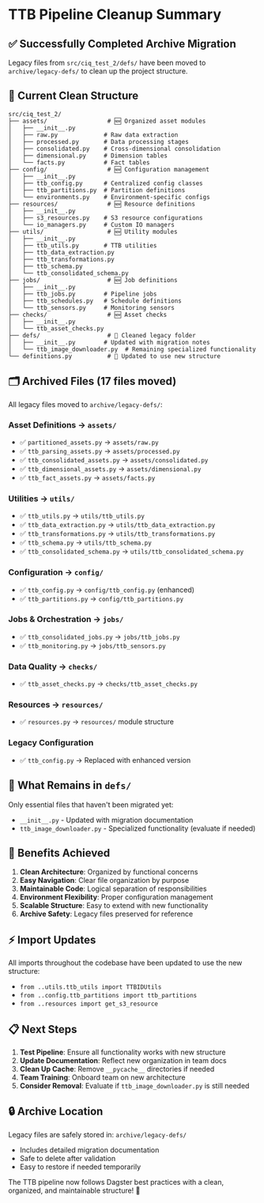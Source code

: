 # TTB Pipeline Cleanup Summary

## ✅ Successfully Completed Archive Migration

Legacy files from `src/ciq_test_2/defs/` have been moved to `archive/legacy-defs/` to clean up the project structure.

## 📁 Current Clean Structure

```
src/ciq_test_2/
├── assets/                 # 🆕 Organized asset modules
│   ├── __init__.py
│   ├── raw.py             # Raw data extraction
│   ├── processed.py       # Data processing stages
│   ├── consolidated.py    # Cross-dimensional consolidation
│   ├── dimensional.py     # Dimension tables
│   └── facts.py           # Fact tables
├── config/                 # 🆕 Configuration management
│   ├── __init__.py
│   ├── ttb_config.py      # Centralized config classes
│   ├── ttb_partitions.py  # Partition definitions
│   └── environments.py    # Environment-specific configs
├── resources/              # 🆕 Resource definitions
│   ├── __init__.py
│   ├── s3_resources.py    # S3 resource configurations
│   └── io_managers.py     # Custom IO managers
├── utils/                  # 🆕 Utility modules
│   ├── __init__.py
│   ├── ttb_utils.py       # TTB utilities
│   ├── ttb_data_extraction.py
│   ├── ttb_transformations.py
│   ├── ttb_schema.py
│   └── ttb_consolidated_schema.py
├── jobs/                   # 🆕 Job definitions
│   ├── __init__.py
│   ├── ttb_jobs.py        # Pipeline jobs
│   ├── ttb_schedules.py   # Schedule definitions
│   └── ttb_sensors.py     # Monitoring sensors
├── checks/                 # 🆕 Asset checks
│   ├── __init__.py
│   └── ttb_asset_checks.py
├── defs/                   # 🧹 Cleaned legacy folder
│   ├── __init__.py        # Updated with migration notes
│   └── ttb_image_downloader.py  # Remaining specialized functionality
└── definitions.py          # 🔄 Updated to use new structure
```

## 🗂️ Archived Files (17 files moved)

All legacy files moved to `archive/legacy-defs/`:

### Asset Definitions → `assets/`
- ✅ `partitioned_assets.py` → `assets/raw.py`
- ✅ `ttb_parsing_assets.py` → `assets/processed.py`
- ✅ `ttb_consolidated_assets.py` → `assets/consolidated.py`
- ✅ `ttb_dimensional_assets.py` → `assets/dimensional.py`
- ✅ `ttb_fact_assets.py` → `assets/facts.py`

### Utilities → `utils/`
- ✅ `ttb_utils.py` → `utils/ttb_utils.py`
- ✅ `ttb_data_extraction.py` → `utils/ttb_data_extraction.py`
- ✅ `ttb_transformations.py` → `utils/ttb_transformations.py`
- ✅ `ttb_schema.py` → `utils/ttb_schema.py`
- ✅ `ttb_consolidated_schema.py` → `utils/ttb_consolidated_schema.py`

### Configuration → `config/`
- ✅ `ttb_config.py` → `config/ttb_config.py` (enhanced)
- ✅ `ttb_partitions.py` → `config/ttb_partitions.py`

### Jobs & Orchestration → `jobs/`
- ✅ `ttb_consolidated_jobs.py` → `jobs/ttb_jobs.py`
- ✅ `ttb_monitoring.py` → `jobs/ttb_sensors.py`

### Data Quality → `checks/`
- ✅ `ttb_asset_checks.py` → `checks/ttb_asset_checks.py`

### Resources → `resources/`
- ✅ `resources.py` → `resources/` module structure

### Legacy Configuration
- ✅ `ttb_config.py` → Replaced with enhanced version

## 🧹 What Remains in `defs/`

Only essential files that haven't been migrated yet:
- `__init__.py` - Updated with migration documentation
- `ttb_image_downloader.py` - Specialized functionality (evaluate if needed)

## 🚀 Benefits Achieved

1. **Clean Architecture**: Organized by functional concerns
2. **Easy Navigation**: Clear file organization by purpose
3. **Maintainable Code**: Logical separation of responsibilities
4. **Environment Flexibility**: Proper configuration management
5. **Scalable Structure**: Easy to extend with new functionality
6. **Archive Safety**: Legacy files preserved for reference

## ⚡ Import Updates

All imports throughout the codebase have been updated to use the new structure:
- `from ..utils.ttb_utils import TTBIDUtils`
- `from ..config.ttb_partitions import ttb_partitions`
- `from ..resources import get_s3_resource`

## 📋 Next Steps

1. **Test Pipeline**: Ensure all functionality works with new structure
2. **Update Documentation**: Reflect new organization in team docs
3. **Clean Up Cache**: Remove `__pycache__` directories if needed
4. **Team Training**: Onboard team on new architecture
5. **Consider Removal**: Evaluate if `ttb_image_downloader.py` is still needed

## 🔒 Archive Location

Legacy files are safely stored in: `archive/legacy-defs/`
- Includes detailed migration documentation
- Safe to delete after validation
- Easy to restore if needed temporarily

The TTB pipeline now follows Dagster best practices with a clean, organized, and maintainable structure! 🎉